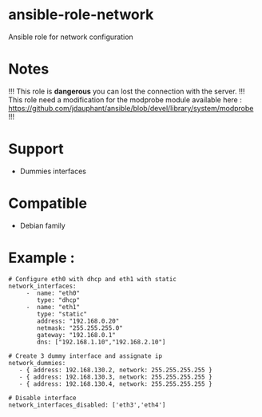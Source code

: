ansible-role-network
====================

Ansible role for network configuration

# Notes
!!! This role is **dangerous** you can lost the connection with the server.
!!! This role need a modification for the modprobe module available here : https://github.com/jdauphant/ansible/blob/devel/library/system/modprobe !!!


# Support
- Dummies interfaces

# Compatible
- Debian family

# Example :
```
# Configure eth0 with dhcp and eth1 with static
network_interfaces:
     -  name: "eth0"
        type: "dhcp"
     -  name: "eth1"
        type: "static"
        address: "192.168.0.20"
        netmask: "255.255.255.0"
        gateway: "192.168.0.1"
        dns: ["192.168.1.10","192.168.2.10"]

# Create 3 dummy interface and assignate ip
network_dummies:
   - { address: 192.168.130.2, network: 255.255.255.255 }
   - { address: 192.168.130.3, network: 255.255.255.255 }
   - { address: 192.168.130.4, network: 255.255.255.255 }

# Disable interface
network_interfaces_disabled: ['eth3','eth4']

```

